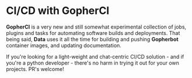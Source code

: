 # CI/CD with GopherCI

**GopherCI** is a very new and still somewhat experimental collection of jobs, plugins and tasks for automating software builds and deployments. That being said, **Data** uses it all the time for building and pushing **Gopherbot** container images, and updating documentation.

If you're looking for a light-weight and chat-centric CI/CD solution - and if you're a python developer - there's no harm in trying it out for your own projects. PR's welcome!
